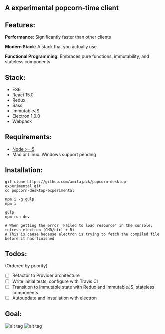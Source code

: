 ## A experimental popcorn-time client

## Features:

**Performance**: Significantly faster than other clients

**Modern Stack**: A stack that you actually use

**Functional Programming**: Embraces pure functions, immutability, and stateless components

## Stack:

* ES6
* React 15.0
* Redux
* Sass
* ImmutableJS
* Electron 1.0.0
* Webpack

## Requirements:

* [Node >= 5](nodejs.org)
* Mac or Linux. Windows support pending

## Installation:
```
git clone https://github.com/amilajack/popcorn-desktop-experimental.git
cd popcorn-desktop-experimental

npm i -g gulp
npm i

gulp
npm run dev

# When getting the error 'Failed to load resource' in the console, refresh electron (CMD/ctrl + R)
# This is cause because electron is trying to fetch the compiled file before it has finished
```

## Todos:
(Ordered by priority)
- [ ] Refactor to Provider architecture
- [ ] Write initial tests, configure with Travis CI
- [ ] Transition to immutable state with Redux and ImmutableJS, stateless components
- [ ] Autoupdate and installation with electron

## Goal:
![alt tag](https://raw.github.com/amilajack/popcorn-desktop-experimental/master/images/movie-page.jpg)
![alt tag](https://raw.github.com/amilajack/popcorn-desktop-experimental/master/images/home.png)
